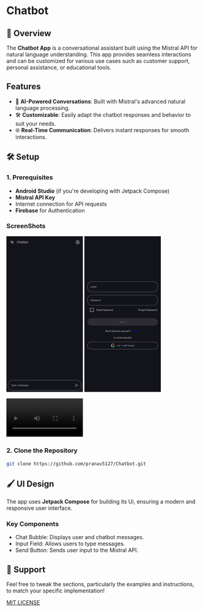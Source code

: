 # Chatbot

## 📖 Overview

The **Chatbot App** is a conversational assistant built using the Mistral API for natural language understanding. This app provides seamless interactions and can be customized for various use cases such as customer support, personal assistance, or educational tools.

## Features 

- 🤖 **AI-Powered Conversations**: Built with Mistral's advanced natural language processing.
- 🛠️ **Customizable**: Easily adapt the chatbot responses and behavior to suit your needs.
- 🌐 **Real-Time Communication**: Delivers instant responses for smooth interactions.

## 🛠️ Setup 

### 1. Prerequisites

- **Android Studio** (if you're developing with Jetpack Compose)
- **Mistral API Key**
- Internet connection for API requests
- **Firebase** for Authentication

### ScreenShots

<img src="media/Home.jpg" alt="HomeScreen"  width="200">    <img src="media/signIn.jpg" alt="SignIn" width="200"> 

<video controls width="200">
  <source src="media/chatbot.mp4" type="video/mp4">
  Your browser does not support the video tag.
</video>

### 2. Clone the Repository

```bash
git clone https://github.com/pranav5127/Chatbot.git
```

## 🖌️ UI Design

The app uses **Jetpack Compose** for building its Ui, ensuring a modern and responsive user interface.


### Key Components

- Chat Bubble: Displays user and chatbot messages.
- Input Field: Allows users to type messages.
- Send Button: Sends user input to the Mistral API.


## 📧 Support

Feel free to tweak the sections, particularly the examples and instructions, to match your specific implementation!

[MIT LICENSE](LICENSE)

